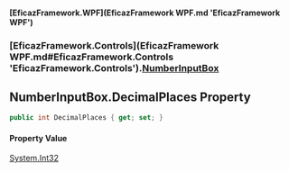#### [EficazFramework.WPF](EficazFramework WPF.md 'EficazFramework WPF')
### [EficazFramework.Controls](EficazFramework WPF.md#EficazFramework.Controls 'EficazFramework.Controls').[NumberInputBox](EficazFramework.Controls/NumberInputBox.md 'EficazFramework.Controls.NumberInputBox')

## NumberInputBox.DecimalPlaces Property

```csharp
public int DecimalPlaces { get; set; }
```

#### Property Value
[System.Int32](https://docs.microsoft.com/en-us/dotnet/api/System.Int32 'System.Int32')